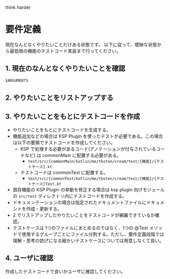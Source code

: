 think harder

# 要件定義

現在なんとなくやりたいことだけある状態です。
以下に従って、曖昧な状態から最低限の機能のテストコード実装まで行ってください。

## 1. 現在のなんとなくやりたいことを確認

```md
$ARGUMENTS
```

## 2. やりたいことをリストアップする

## 3. やりたいことをもとにテストコードを作成

- やりたいことをもとにテストコードを生成する。
- 機能追加などの場合は KSP Plugin を使ったテストが必要である。この場合は以下の要領でテストコードを作成してください。
    - KSP で処理する必要があるコード(アノテーションが付与されているコードなど) は commonMain に配置する必要がある。
        - `test/src/{commonMain/kotlin/me/tbsten/cream/test/{機能}/{テストケース}.kt`
    - テストコードは commonTest に配置する。
        - `test/src/{commonTest/kotlin/me/tbsten/cream/test/{機能}/{テストケース}Test.kt`
- 既存機能の KSP Plugin の挙動を修正する場合は ksp plugin 向けモジュールの `src/test` ディレクトリ内にテストコードを作成する。
- ドキュメンテーションの場合は指定されたドキュメントファイルにドキュメントを作成・更新する。
- 2 でリストアップしたやりたいことをテストコードが網羅できているか確認。
- テストケースは 1つのファイルにまとめるのではなく、1つの @Test メソッドで使用するグループごとにファイル分割する。ただし、要件定義段階では理解・思考の妨げになる細かいテストケースについては用意しなくて良い。

## 4. ユーザに確認

作成したテストコードで良いかユーザに確認してください。
